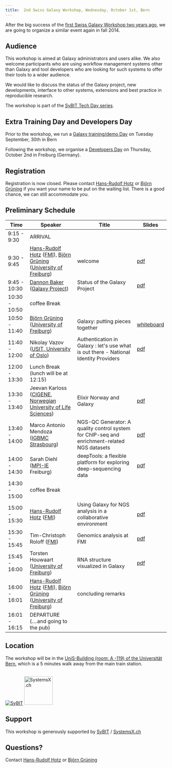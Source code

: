 ```yaml
---
title:  2nd Swiss Galaxy Workshop, Wednesday, October 1st, Bern 
---
```

<slot name="/events/sg2014/header" />



<slot name="/events/sg2014/linkbox" />

After the big success of the [first Swiss Galaxy Workshop two years ago](/events/switzerland2012/), we are going to organize a similar event again in fall 2014.


## Audience

This workshop is aimed at Galaxy administrators and users alike. We also welcome participants who are using workflow management systems other than Galaxy and tool developers who are looking for such systems to offer their tools to a wider audience.

We would like to discuss the status of the Galaxy project, new developments, interface to other systems, extensions and best practice in reproducible research.

The workshop is part of the [SyBIT Tech Day series](https://wiki.systemsx.ch/display/SyBIT).


## Extra Training Day and Developers Day

Prior to the workshop, we run a [Galaxy training/demo Day](/events/switzerland2014/trainingday/) on Tuesday September, 30th in Bern

Following the workshop, we organise a [Developers Day](/events/germany2014/) on Thursday, October 2nd in Freiburg (Germany).

## Registration

Registration is now closed. Please contact [Hans-Rudolf Hotz](/people/hansrudolf-hotz/) or [Björn Grüning](/people/bjoern-gruening/) if you want your name to be put on the waiting list. There is a good chance, we can still accommodate you.

## Preliminary Schedule


| Time |  Speaker  |  Title  |  Slides  |
| ---- | -------- | ------ | ------- |
| 9:15 - 9:30 |  ARRIVAL  |
| 9:30 - 9:45 |  [Hans-Rudolf Hotz](/people/hansrudolf-hotz/) ([FMI](http://www.fmi.ch/)), [Björn Grüning](/people/bjoern-gruening/) ([University of Freiburg](http://www.uni-freiburg.de/))  |  welcome  |  [pdf](https://depot.galaxyproject.org/hub/attachments/events/switzerland2014/welcome_20141001.pdf)   |
| 9:45 - 10:30 |  [Dannon Baker](/people/dannon-baker/) ([Galaxy Project](http://galaxyproject.org))  |  Status of the Galaxy Project  |  [pdf](https://depot.galaxyproject.org/hub/attachments/events/switzerland2014/SG2014T__State_of_the_Galaxy.pdf)   |
| 10:30 - 10:50 |  coffee Break  |
| 10:50 - 11:40 |  [Björn Grüning](/people/bjoern-gruening/) ([University of Freiburg](http://www.uni-freiburg.de/))  |  Galaxy: putting pieces together  |  [whiteboard](/events/switzerland2014/Bjoern_whiteboard.jpg) |
| 11:40 - 12:00 |  Nikolay Vazov ([USIT, University of Oslo](http://www.usit.uio.no/english/))  |  Authentication in Galaxy : let's use what is out there - National Identity Providers  |  [pdf](https://depot.galaxyproject.org/hub/attachments/events/switzerland2014/Auth-tutorial-vazov.pdf)  |
| 12:00 - 13:30 |  Lunch Break (lunch will be at 12:15)  |
| 13:30 - 13:40 |  Jeevan Karloss ([CIGENE, Norwegian University of Life Sciences](http://www.cigene.no/))  |  Elixir Norway and Galaxy  |  [pdf](https://depot.galaxyproject.org/hub/attachments/events/switzerland2014/Elixir_Norway_011014.pdf)  |
| 13:40 - 14:00 |  Marco Antonio Mendoza ([IGBMC Strasbourg](http://www.igbmc.fr/))  |  NGS-QC Generator: A quality control system for ChIP-seq and enrichment-related NGS datasets  |  [pdf](https://depot.galaxyproject.org/hub/attachments/events/switzerland2014/Marco_Galaxy_Bern_October_2014_final.pdf)  |
| 14:00 - 14:30 |  Sarah Diehl ([MPI-IE](https://www.ie-freiburg.mpg.de/) Freiburg) |  deepTools: a flexible platform for exploring deep-sequencing data  |  [pdf](https://depot.galaxyproject.org/hub/attachments/events/switzerland2014/deepTools_SG14_v3.pdf)   |
| 14:30 - 15:00 |  coffee Break  |
| 15:00 - 15:30 |  [Hans-Rudolf Hotz](/people/hansrudolf-hotz/) ([FMI](http://www.fmi.ch/))  |  Using Galaxy for NGS analysis in a collaborative environment  |  [pdf](https://depot.galaxyproject.org/hub/attachments/events/switzerland2014/hrh_20141001.pdf)   |
| 15:30 - 15:45 |  Tim-Christoph Roloff ([FMI](http://www.fmi.ch/))  |  Genomics analysis at FMI  |  [pdf](https://depot.galaxyproject.org/hub/attachments/events/switzerland2014/Galaxy_Workshop_Bern_2014_Tim_Roloff.pdf)  |
| 15:45 - 16:00 |  Torsten Houwaart ([University of Freiburg](http://www.uni-freiburg.de/))  |  RNA structure visualized in Galaxy  |  [pdf](https://depot.galaxyproject.org/hub/attachments/events/switzerland2014/Torsten_Bern01.10.2014.pdf)  |
| 16:00 - 16:01 |  [Hans-Rudolf Hotz](/people/hansrudolf-hotz/) ([FMI](http://www.fmi.ch/)), [Björn Grüning](/people/bjoern-gruening/)  ([University of Freiburg](http://www.uni-freiburg.de/))  |  concluding remarks  |   |
| 16:01 - 16:15 |  DEPARTURE (....and going to the pub)  |


## Location

The workshop will be in the [UniS-Building (room: A -119) of the Universität Bern](http://www.bau.unibe.ch/plaene/hgexwiunis.htm), which is a 5 minutes walk away from the main train station.

<br />

<div class='right'> <a href='https://wiki.systemsx.ch/display/SyBIT'><img src="/images/logos/SyBITLogo.png" alt="SyBIT" /></a>     <a href='http://www.systemsx.ch/'><img src="/images/logos/SystemsXchLogo.png" alt="SystemsX.ch" height="89" /></a> </div>


## Support

This workshop is generously supported by [SyBIT](https://wiki.systemsx.ch/display/SyBIT) / [SystemsX.ch](http://www.systemsx.ch/)



## Questions?

Contact [Hans-Rudolf Hotz](/people/hansrudolf-hotz/) or [Björn Grüning](/people/bjoern-gruening/)
